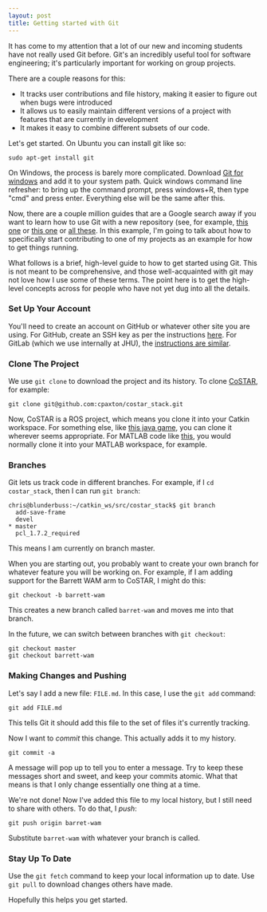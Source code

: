 ```yaml
---
layout: post
title: Getting started with Git
---
```


It has come to my attention that a lot of our new and incoming students have not really used Git before. Git's an incredibly useful tool for software engineering; it's particularly important for working on group projects.

There are a couple reasons for this:
  - It tracks user contributions and file history, making it easier to figure out when bugs were introduced
  - It allows us to easily maintain different versions of a project with features that are currently in development
  - It makes it easy to combine different subsets of our code.

Let's get started. On Ubuntu you can install git like so:

```
sudo apt-get install git
```

On Windows, the process is barely more complicated. Download [Git for windows](https://git-scm.com/download/win) and add it to your system path. Quick windows command line refresher: to bring up the command prompt, press windows+R, then type "cmd" and press enter. Everything else will be the same after this.

Now, there are a couple million guides that are a Google search away if you want to learn how to use Git with a new repository (see, for example, [this one](https://www.sitepoint.com/git-for-beginners/) or [this one](https://www.atlassian.com/git/tutorials/setting-up-a-repository/) or [all these](https://help.github.com/articles/good-resources-for-learning-git-and-github/). In this example, I'm going to talk about how to specifically start contributing to one of my projects as an example for how to get things running.

What follows is a brief, high-level guide to how to get started using Git. This is not meant to be comprehensive, and those well-acquainted with git may not love how I use some of these terms. The point here is to get the high-level concepts across for people who have not yet dug into all the details.

### Set Up Your Account

You'll need to create an account on GitHub or whatever other site you are using. For GitHub, create an SSH key as per the instructions [here](https://help.github.com/articles/adding-a-new-ssh-key-to-your-github-account/). For GitLab (which we use internally at JHU), the [instructions are similar](https://docs.gitlab.com/ee/gitlab-basics/create-your-ssh-keys.html).

### Clone The Project

We use `git clone` to download the project and its history. To clone [CoSTAR](https://github.com/cpaxton/costar_stack), for example:

```
git clone git@github.com:cpaxton/costar_stack.git
```

Now, CoSTAR is a ROS project, which means you clone it into your Catkin workspace. For something else, like [this java game](https://www.github.com/cpaxton/threadtheneedle.git), you can clone it wherever seems appropriate. For MATLAB code like [this](https://www.github.com/cpaxton/grid_matlab.git), you would normally clone it into your MATLAB workspace, for example.

### Branches

Git lets us track code in different branches. For example, if I `cd costar_stack`, then I can run `git branch`:

```
chris@blunderbuss:~/catkin_ws/src/costar_stack$ git branch
  add-save-frame
  devel
* master
  pcl_1.7.2_required
```

This means I am currently on branch master.

When you are starting out, you probably want to create your own branch for whatever feature you will be working on. For example, if I am adding support for the Barrett WAM arm to CoSTAR, I might do this:

```
git checkout -b barrett-wam
```

This creates a new branch called `barret-wam` and moves me into that branch.

In the future, we can switch between branches with `git checkout`:

```
git checkout master
git checkout barrett-wam
```

### Making Changes and Pushing

Let's say I add a new file: `FILE.md`. In this case, I use the `git add` command:

```
git add FILE.md
```

This tells Git it should add this file to the set of files it's currently tracking.

Now I want to _commit_ this change. This actually adds it to my history.

```
git commit -a
```

A message will pop up to tell you to enter a message. Try to keep these messages short and sweet, and keep your commits atomic. What that means is that I only change essentially one thing at a time.

We're not done! Now I've added this file to my local history, but I still need to share with others. To do that, I _push_:

```
git push origin barret-wam
```

Substitute `barret-wam` with whatever your branch is called.

### Stay Up To Date

Use the `git fetch` command to keep your local information up to date. Use `git pull` to download changes others have made.

Hopefully this helps you get started.

